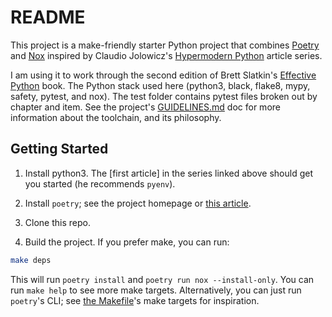 # README

This project is a make-friendly starter Python project that combines [Poetry](https://python-poetry.org/docs/) and [Nox](https://nox.thea.codes/en/stable/) inspired by Claudio Jolowicz's [Hypermodern Python](https://cjolowicz.github.io/posts/hypermodern-python-01-setup/) article series. 

I am using it to work through the second edition of Brett Slatkin's [Effective Python](https://effectivepython.com/) book. The Python stack used here (python3, black, flake8, mypy, safety, pytest, and nox). The test folder contains pytest files broken out by chapter and item. See the project's [GUIDELINES.md](GUIDELINES.md) doc for more information about the toolchain, and its philosophy.

## Getting Started

1) Install python3. The [first article] in the series linked above should get you started (he recommends `pyenv`).

2) Install `poetry`; see the project homepage or [this article](https://cjolowicz.github.io/posts/hypermodern-python-01-setup/).

3) Clone this repo. 
   
4) Build the project. If you prefer make, you can run:

```bash
make deps
```

This will run `poetry install` and `poetry run nox --install-only`. You can run `make help` to see more make targets. Alternatively, you can just run `poetry`'s CLI; see [the Makefile](Makefile)'s make targets for inspiration. 

